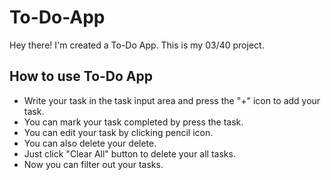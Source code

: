 # To-Do-App
Hey there! I'm created a To-Do App. This is my 03/40 project.

<h2>How to use To-Do App</h2>
<p>
  <ul>
    <li>Write your task in the task input area and press the "+" icon to add your task.</li>
    <li>You can mark your task completed by press the task.</li>
    <li>You can edit your task by clicking pencil icon.</li>
    <li>You can also delete your delete.</li>
    <li>Just click "Clear All" button to delete your all tasks.</li>
    <li>Now you can filter out your tasks.</li>
  </ul>
</p>
